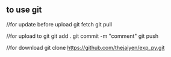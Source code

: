 <h2>to use git</h2>

//for update before upload
git fetch
git pull

//for upload to git
git add .
git commit -m "comment"
git push

//for download 
git clone https://github.com/thejaiyen/exp_py.git
